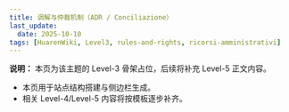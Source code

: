 ```yaml
---
title: 调解与仲裁机制（ADR / Conciliazione）
last_update:
  date: 2025-10-10
tags: [HuarenWiki, Level3, rules-and-rights, ricorsi-amministrativi]
---
```

**说明：** 本页为该主题的 Level-3 骨架占位，后续将补充 Level-5 正文内容。

- 本页用于站点结构搭建与侧边栏生成。
- 相关 Level-4/Level-5 内容将按模板逐步补齐。
